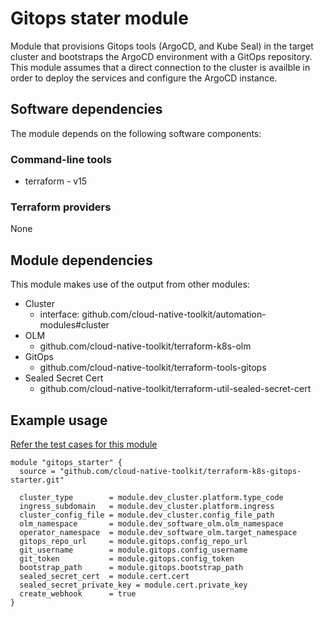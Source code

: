 # Gitops stater module

Module that provisions Gitops tools (ArgoCD, and Kube Seal) in the target cluster and bootstraps the ArgoCD environment 
with a GitOps repository. This module assumes that a direct connection to the cluster is availble in order to deploy the
services and configure the ArgoCD instance.

## Software dependencies

The module depends on the following software components:

### Command-line tools

- terraform - v15

### Terraform providers

None

## Module dependencies

This module makes use of the output from other modules:

- Cluster
    - interface: github.com/cloud-native-toolkit/automation-modules#cluster
- OLM 
    - github.com/cloud-native-toolkit/terraform-k8s-olm
- GitOps 
    - github.com/cloud-native-toolkit/terraform-tools-gitops
- Sealed Secret Cert 
    - github.com/cloud-native-toolkit/terraform-util-sealed-secret-cert

## Example usage

[Refer the test cases for this module](example) 

```hcl-terraform
module "gitops_starter" {
  source = "github.com/cloud-native-toolkit/terraform-k8s-gitops-starter.git"

  cluster_type        = module.dev_cluster.platform.type_code
  ingress_subdomain   = module.dev_cluster.platform.ingress
  cluster_config_file = module.dev_cluster.config_file_path
  olm_namespace       = module.dev_software_olm.olm_namespace
  operator_namespace  = module.dev_software_olm.target_namespace
  gitops_repo_url     = module.gitops.config_repo_url
  git_username        = module.gitops.config_username
  git_token           = module.gitops.config_token
  bootstrap_path      = module.gitops.bootstrap_path
  sealed_secret_cert  = module.cert.cert
  sealed_secret_private_key = module.cert.private_key
  create_webhook      = true
}
```

